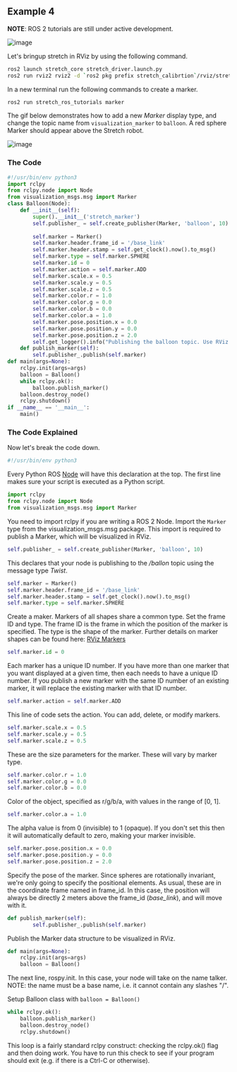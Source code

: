 
## Example 4
**NOTE**: ROS 2 tutorials are still under active development. 


![image](https://raw.githubusercontent.com/hello-robot/stretch_tutorials/ROS2/images/balloon.png)

Let's bringup stretch in RViz by using the following command.

```bash
ros2 launch stretch_core stretch_driver.launch.py
ros2 run rviz2 rviz2 -d `ros2 pkg prefix stretch_calibrtion`/rviz/stretch_simple_test.rviz
```
In a new terminal run the following commands to create a marker.

```bash
ros2 run stretch_ros_tutorials marker
```
The gif below demonstrates how to add a new *Marker* display type, and change the topic name from `visualization_marker` to `balloon`. A red sphere Marker should appear above the Stretch robot.

![image](https://raw.githubusercontent.com/hello-robot/stretch_tutorials/ROS2/images/balloon.gif)


### The Code
```python
#!/usr/bin/env python3
import rclpy
from rclpy.node import Node
from visualization_msgs.msg import Marker
class Balloon(Node):
	def __init__(self):
		super().__init__('stretch_marker')
		self.publisher_ = self.create_publisher(Marker, 'balloon', 10)	
		
		self.marker = Marker()
		self.marker.header.frame_id = '/base_link'
		self.marker.header.stamp = self.get_clock().now().to_msg()
		self.marker.type = self.marker.SPHERE
		self.marker.id = 0
		self.marker.action = self.marker.ADD
		self.marker.scale.x = 0.5
		self.marker.scale.y = 0.5
		self.marker.scale.z = 0.5
		self.marker.color.r = 1.0
		self.marker.color.g = 0.0
		self.marker.color.b = 0.0
		self.marker.color.a = 1.0
		self.marker.pose.position.x = 0.0
		self.marker.pose.position.y = 0.0
		self.marker.pose.position.z = 2.0
		self.get_logger().info("Publishing the balloon topic. Use RViz to visualize.")
	def publish_marker(self):
		self.publisher_.publish(self.marker)
def main(args=None):
	rclpy.init(args=args)
	balloon = Balloon()
	while rclpy.ok():
		balloon.publish_marker()
	balloon.destroy_node()	
	rclpy.shutdown()
if __name__ == '__main__':
	main()
```


### The Code Explained
Now let's break the code down.

```python
#!/usr/bin/env python3
```
Every Python ROS [Node](http://wiki.ros.org/Nodes) will have this declaration at the top. The first line makes sure your script is executed as a Python script.


```python
import rclpy
from rclpy.node import Node
from visualization_msgs.msg import Marker
```
You need to import rclpy if you are writing a ROS 2 Node. Import the `Marker` type from the visualization_msgs.msg package. This import is required to publish a Marker, which will be visualized in RViz.

```python
self.publisher_ = self.create_publisher(Marker, 'balloon', 10)	
```
This declares that your node is publishing to the */ballon* topic using the message type *Twist*.


```python
self.marker = Marker()
self.marker.header.frame_id = '/base_link'
self.marker.header.stamp = self.get_clock().now().to_msg()
self.marker.type = self.marker.SPHERE
```

Create a maker. Markers of all shapes share a common type. Set the frame ID and type. The frame ID is the frame in which the position of the marker is specified. The type is the shape of the marker. Further details on marker shapes can be found here: [RViz Markers](http://wiki.ros.org/rviz/DisplayTypes/Marker)

```python
self.marker.id = 0
```
Each marker has a unique ID number. If you have more than one marker that you want displayed at a given time, then each needs to have a unique ID number. If you publish a new marker with the same ID number of an existing marker, it will replace the existing marker with that ID number.

```python
self.marker.action = self.marker.ADD
```
This line of code sets the action. You can add, delete, or modify markers.

```python
self.marker.scale.x = 0.5
self.marker.scale.y = 0.5
self.marker.scale.z = 0.5
```
These are the size parameters for the marker. These will vary by marker type.

```python
self.marker.color.r = 1.0
self.marker.color.g = 0.0
self.marker.color.b = 0.0
```
Color of the object, specified as r/g/b/a, with values in the range of [0, 1].

```python
self.marker.color.a = 1.0
```
The alpha value is from 0 (invisible) to 1 (opaque). If you don't set this then it will automatically default to zero, making your marker invisible.

```python
self.marker.pose.position.x = 0.0
self.marker.pose.position.y = 0.0
self.marker.pose.position.z = 2.0
```

Specify the pose of the marker. Since spheres are rotationally invariant, we're only going to specify the positional elements. As usual, these are in the coordinate frame named in frame_id. In this case, the position will always be directly 2 meters above the frame_id (*base_link*), and will move with it.


```python
def publish_marker(self):
		self.publisher_.publish(self.marker)
```
Publish the Marker data structure to be visualized in RViz.

```python
def main(args=None):
	rclpy.init(args=args)
	balloon = Balloon()
```

The next line, rospy.init. In this case, your node will take on the name talker. NOTE: the name must be a base name, i.e. it cannot contain any slashes "/".

Setup Balloon class with `balloon = Balloon()`


```python
while rclpy.ok():
	balloon.publish_marker()
	balloon.destroy_node()	
	rclpy.shutdown()
```

This loop is a fairly standard rclpy construct: checking the rclpy.ok() flag and then doing work. You have to run this check to see if your program should exit (e.g. if there is a Ctrl-C or otherwise).
